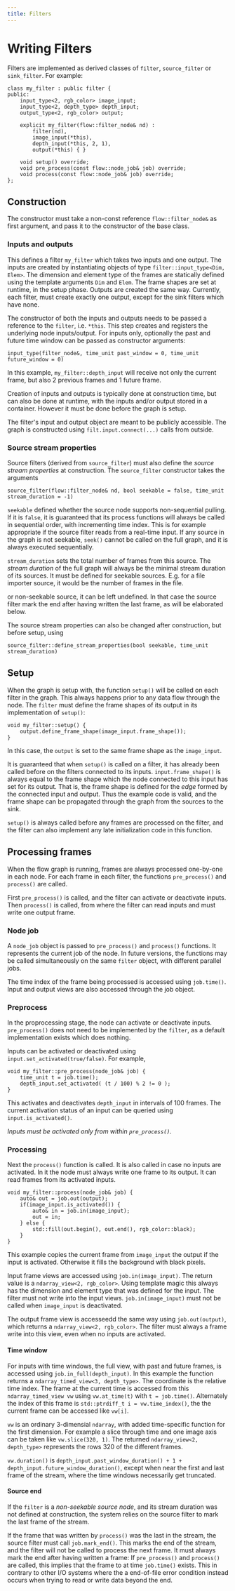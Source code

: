 ```yaml
---
title: Filters
---
```


# Writing Filters
Filters are implemented as derived classes of `filter`, `source_filter` or `sink_filter`. For example:

    class my_filter : public filter {
    public:
        input_type<2, rgb_color> image_input;
        input_type<2, depth_type> depth_input;
        output_type<2, rgb_color> output;
                
        explicit my_filter(flow::filter_node& nd) :
	        filter(nd),
	        image_input(*this),
	        depth_input(*this, 2, 1),
	        output(*this) { }
    
        void setup() override;
        void pre_process(const flow::node_job& job) override;
        void process(const flow::node_job& job) override;
    };


## Construction
The constructor must take a non-const reference `flow::filter_node&` as first argument, and pass it to the constructor
of the base class.

### Inputs and outputs
This defines a filter `my_filter` which takes two inputs and one output. The inputs are created by instantiating
objects of type `filter::input_type<Dim, Elem>`. The dimension and element type of the frames are statically defined
using the template arguments `Dim` and `Elem`. The frame shapes are set at runtime, in the setup phase. Outputs are
created the same way. Currently, each filter, must create exactly one output, except for the sink filters which have
none.

The constructor of both the inputs and outputs needs to be passed a reference to the `filter`, i.e. `*this`. This step
creates and registers the underlying node inputs/output. For inputs only, optionally the past and future time window
can be passed as constructor arguments:

    input_type(filter_node&, time_unit past_window = 0, time_unit future_window = 0)
   
In this example, `my_filter::depth_input` will receive not only the current frame, but also 2 previous frames and 1
future frame.

Creation of inputs and outputs is typically done at construction time, but can also be done at runtime, with the inputs
and/or output stored in a container. However it must be done before the graph is setup.

The filter's input and output object are meant to be publicly accessible. The graph is constructed using
`filt.input.connect(...)` calls from outside.


### Source stream properties
Source filters (derived from `source_filter`) must also define the _source stream properties_ at construction. The
`source_filter` constructor takes the arguments

    source_filter(flow::filter_node& nd, bool seekable = false, time_unit stream_duration = -1)

`seekable` defined whether the source node supports non-sequential pulling. If it is `false`, it is guaranteed that
its process functions will always be called in sequential order, with incrementing time index. This is for example
appropriate if the source filter reads from a real-time input. If any source in the graph is not seekable, `seek()`
cannot be called on the full graph, and it is always executed sequentially.

`stream_duration` sets the total number of frames from this source. The _stream duration_ of the full graph will always
be the minimal stream duration of its sources. It must be defined for seekable sources. E.g. for a file importer source,
it would be the number of frames in the file.

or non-seekable source, it can be left undefined. In that case the source filter mark the end after having written the
last frame, as will be elaborated below.

The source stream properties can also be changed after construction, but before setup, using

    source_filter::define_stream_properties(bool seekable, time_unit stream_duration)


## Setup
When the graph is setup with, the function `setup()` will be called on each filter in the graph. This always happens 
prior to any data flow through the node. The `filter` must define the frame shapes of its output in its implementation
of `setup()`:

    void my_filter::setup() {
        output.define_frame_shape(image_input.frame_shape());
    }

In this case, the `output` is set to the same frame shape as the `image_input`.

It is guaranteed that when `setup()` is called on a filter, it has already been called before on the filters connected
to its inputs. `input.frame_shape()` is always equal to the frame shape which the node connected to this input has set
for its output. That is, the frame shape is defined for the _edge_ formed by the connected input and output. Thus the
example code is valid, and the frame shape can be propagated through the graph from the sources to the sink.

`setup()` is always called before any frames are processed on the filter, and the filter can also implement any late
initialization code in this function.


## Processing frames
When the flow graph is running, frames are always processed one-by-one in each node. For each frame in each filter,
the functions `pre_process()` and `process()` are called.

First `pre_process()` is called, and the filter can activate or deactivate inputs. Then `process()` is called, from
where the filter can read inputs and must write one output frame.


### Node job
A `node_job` object is passed to `pre_process()` and `process()` functions. It represents the current job of the node.
In future versions, the functions may be called simultaneously on the same `filter` object, with different parallel jobs.

The time index of the frame being processed is accessed using `job.time()`. Input and output views are also accessed
through the job object.

### Preprocess
In the proprocessing stage, the node can activate or deactivate inputs. `pre_process()` does not need to be implemented
by the `filter`, as a default implementation exists which does nothing.

Inputs can be activated or deactivated using `input.set_activated(true/false)`. For example,

    void my_filter::pre_process(node_job& job) {
		time_unit t = job.time();
        depth_input.set_activated( (t / 100) % 2 != 0 );
    }

This activates and deactivates `depth_input` in intervals of 100 frames. The current activation status of an
input can be queried using `input.is_activated()`.

*Inputs must be activated only from within `pre_process()`.*

### Processing
Next the `process()` function is called. It is also called in case no inputs are activated. In it the node must always
write one frame to its output. It can read frames from its activated inputs.

    void my_filter::process(node_job& job) {
		auto& out = job.out(output);
        if(image_input.is_activated()) {
			auto& in = job.in(image_input);
			out = in;
        } else {
			std::fill(out.begin(), out.end(), rgb_color::black);
        }
    }

This example copies the current frame from `image_input` the output if the input is activated. Otherwise it fills the 
background with black pixels.

Input frame views are accessed using `job.in(image_input)`. The return value is a `ndarray_view<2, rgb_color>`. Using
template magic this always has the dimension and element type that was defined for the input. The filter must not write
into the input views. `job.in(image_input)` must not be called when `image_input` is deactivated.

The output frame view is accesseedd the same way using `job.out(output)`, which returns a `ndarray_view<2, rgb_color>`.
The filter must always a frame write into this view, even when no inputs are activated.

#### Time window
For inputs with time windows, the full view, with past and future frames, is accessed using `job.in_full(depth_input)`.
In this example the function returns a `ndarray_timed_view<3, depth_type>`. The coordinate is the relative time index.
The frame at the current time is accessed from this `ndarray_timed_view vw` using `vw.at_time(t)` with `t = job.time()`.
Alternately the index of this frame is `std::ptrdiff_t i = vw.time_index()`, the the current frame can be accessed like
`vw[i]`.

`vw` is an ordinary 3-dimensial `ndarray`, with added time-specific function for the first dimension. For example a
slice through time and one image axis can be taken like `vw.slice(320, 1)`. The returned `ndarray_view<2, depth_type>`
represents the rows 320 of the different frames.

`vw.duration()` is `depth_input.past_window_duration() + 1 + depth_input.future_window_duration()`, except when near the
first and last frame of the stream, where the time windows necessarily get truncated.

#### Source end
If the `filter` is a _non-seekable source node_, and its stream duration was not defined at construction, the system
relies on the source filter to mark the last frame of the stream.

If the frame that was written by `process()` was the last in the stream, the source filter must call `job.mark_end()`.
This marks the end of the stream, and the filter will not be called to process the next frame. It must always mark the
end after having written a frame: If `pre_process()` and `process()` are called, this implies that the frame to at time
`job.time()` exists. This in contrary to other I/O systems where the a end-of-file error condition instead occurs when
trying to read or write data beyond the end.
